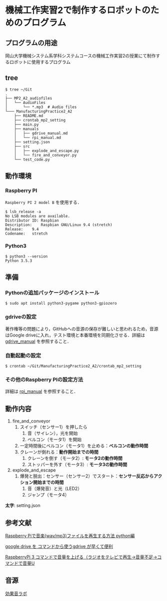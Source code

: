 # 機械工作実習2で制作するロボットのためのプログラム

## プログラムの用途
岡山大学機械システム系学科システムコースの機械工作実習2の授業にて制作するロボットに使用するプログラム

## tree
```shell-session:tree
$ tree ~/Git
.
├── MP2_A2_audiofiles
│   └── AudioFiles
│       └── *.mp3  # Audio files
└─── ManufacturingPractice2_A2
    ├── README.md
    ├── crontab_mp2_setting
    ├── main.py
    ├── manuals
    │   ├── gdrive_manual.md
    │   └── rpi_manual.md
    ├── setting.json
    ├── src
    │   ├── explode_and_escape.py
    │   └── fire_and_conveyor.py
    └── test_code.py
```

## 動作環境
### Raspberry PI
`Raspberry PI 2 model B` を使用する．

```shell-session:raspbian_version
$ lsb_release -a
No LSB modules are available.
Distributor ID:	Raspbian
Description:	Raspbian GNU/Linux 9.4 (stretch)
Release:	9.4
Codename:	stretch
```
### Python3
```shell-session:pytnon3_version
$ python3 --version
Python 3.5.3
```
## 準備
### Pythonの追加パッケージのインストール
```shell-session:install_pygame
$ sudo apt install python3-pygame python3-gpiozero
```

### gdriveの設定
著作権等の問題により，GitHubへの音源の保存が難しいと思われるため，音源はGoogle driveに入れ，テスト環境と本番環境を同期化させる．詳細は [gdrive_manual](manuals/gdrive_manual.md) を参照すること．

### 自動起動の設定
```
$ crontab ~/Git/ManufacturingPractice2_A2/crontab_mp2_setting
```

### その他のRaspberry PIの設定方法
詳細は [rpi_manual](manuals/rpi_manual.md) を参照すること．

## 動作内容
1. fire_and_conveyor
    1. スイッチ（センサー1）を押したら
        1. 音（サイレン），光を開始
        1. ベルコン（モータ1）を開始
    1. 一定時間後にベルコン（モータ1）を止める：**ベルコンの動作時間**
    1. クレーンが倒れる：**動作開始までの時間**
        1. クレーンを倒す（モータ2）: **モータ2の動作時間**
        1. ストッパーを外す（モータ3）: **モータ3の動作時間**
1. explode_and_escape
    1. 爆発と脱出：センサー（センサー2）でスタート：**センサー反応からアクション開始までの時間**
        1. 音（爆発音）と光（LED2）
        1. ジャンプ（モータ4）

**太字**: setting.json

## 参考文献
[Raspberry Piで音楽(wav/mp3)ファイルを再生する方法 python編](https://qiita.com/Nyanpy/items/cb4ea8dc4dc01fe56918)

[google drive を コマンドから使うgdrive が早くて便利](http://takuya-1st.hatenablog.jp/entry/2016/07/06/034412)

[RaspberryPi 3 コマンドで音量を上げる（ラジオをテレビで再生→音量不足→コマンドで音量U](http://min117.hatenablog.com/entry/2017/06/22/212425)

## 音源
[効果音ラボ](https://soundeffect-lab.info/)
